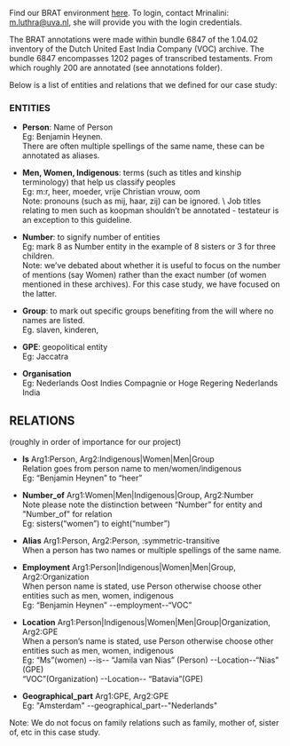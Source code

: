 Find our BRAT environment [here](https://brat.create.humanities.uva.nl/index.xhtml#/). 
To login, contact Mrinalini: m.luthra@uva.nl, she will provide you with the login credentials.

The BRAT annotations were made within bundle 6847 of the 1.04.02 inventory of the Dutch United East India Company (VOC) archive. The bundle 6847 encompasses 1202 pages of transcribed testaments. From which roughly 200 are annotated (see annotations folder).  

Below is a list of entities and relations that we defined for our case study: 

### ENTITIES

- **Person**: Name of Person \
Eg: Benjamin Heynen. \
There are often multiple spellings of the same name, these can be annotated as aliases.


- **Men, Women, Indigenous**: terms (such as titles and kinship terminology) that help us classify peoples \
Eg: m:r, heer, moeder, vrije Christian vrouw, oom\
Note: pronouns (such as mij, haar, zij) can be ignored. \ 
Job titles relating to men such as koopman shouldn’t be annotated - testateur is an exception to this guideline. 

- **Number**: to signify number of entities \
Eg: mark 8 as Number entity in the example of 8 sisters or 3 for three children. \
Note: we’ve debated about whether it is useful to focus on the number of mentions (say Women) rather than the exact number (of women mentioned in these archives). For this case study, we have focused on the latter.

- **Group**: to mark out specific groups benefiting from the will where no names are listed. \
Eg. slaven, kinderen, 

- **GPE**: geopolitical entity \
Eg: Jaccatra

- **Organisation**  \
Eg: Nederlands Oost Indies Compagnie or Hoge Regering Nederlands India


## RELATIONS 
(roughly in order of importance for our project)

- **Is** Arg1:Person, Arg2:Indigenous|Women|Men|Group \
Relation goes from person name to men/women/indigenous \
Eg: “Benjamin Heynen” to “heer”

- **Number_of**  Arg1:Women|Men|Indigenous|Group, Arg2:Number \
Note please note the distinction between “Number” for entity and "Number_of" for relation \
Eg: sisters(“women”) to eight(“number”)

- **Alias**  Arg1:Person, Arg2:Person, <REL-TYPE>:symmetric-transitive \
When a person has two names or multiple spellings of the same name. 

- **Employment**  Arg1:Person|Indigenous|Women|Men|Group, Arg2:Organization \
When person name is stated, use Person otherwise choose other entities such as men, women, indigenous \
Eg: “Benjamin Heynen” --employment--“VOC”


- **Location**  Arg1:Person|Indigenous|Women|Men|Group|Organization, Arg2:GPE \
When a person’s name is stated, use Person otherwise choose other entities such as men, women, indigenous \
Eg: “Ms”(women) --is-- “Jamila van Nias” (Person) --Location--“Nias” (GPE) \
“VOC”(Organization) --Location-- “Batavia”(GPE)

- **Geographical_part**  Arg1:GPE, Arg2:GPE \
Eg: "Amsterdam" --geographical_part--"Nederlands"

Note: We do not focus on family relations such as family, mother of, sister of, etc in this case study.


